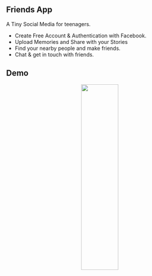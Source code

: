 ## Friends App

A Tiny Social Media for teenagers.<br />
- Create Free Account & Authentication with Facebook.
- Upload Memories and Share with your Stories
- Find your nearby people and make friends.
- Chat & get in touch with friends.

## Demo

<p align="center" style="height: 500">
  <img src="https://github.com/nayyaung9/friends/blob/main/demo/homescreen.jpg?raw=true" style="width: 100px; height: 100%;object-fit: cover">
</p>